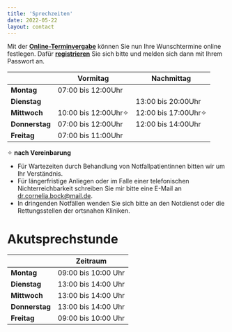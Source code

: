 ```yaml
---
title: 'Sprechzeiten'
date: 2022-05-22
layout: contact
---
```


Mit der [**Online-Terminvergabe**](https://termine.frauenärztin-köpenick.de)
können Sie nun Ihre Wunschtermine online festlegen. Dafür [**registrieren**](https://termine.xn--frauenrztin-kpenick-lwb99a.de/user/registration)
Sie sich bitte und melden sich dann mit Ihrem Passwort an.

|                | Vormitag            | Nachmittag          |
| ---------------| ------------------- |-------------------- |
| **Montag**     | 07:00 bis 12:00Uhr  |                     |
| **Dienstag**   |                     | 13:00 bis 20:00Uhr  |
| **Mittwoch**   | 10:00 bis 12:00Uhr✧ | 12:00 bis 17:00Uhr✧ |
| **Donnerstag** | 07:00 bis 12:00Uhr  | 12:00 bis 14:00Uhr  |
| **Freitag**    | 07:00 bis 11:00Uhr  |                     |

✧ **nach Vereinbarung**

* Für Wartezeiten durch Behandlung von Notfallpatientinnen bitten wir um Ihr Verständnis.
* Für längerfristige Anliegen oder im Falle einer telefonischen Nichterreichbarkeit schreiben Sie mir bitte eine E-Mail an dr.cornelia.bock@mail.de.
* In dringenden Notfällen wenden Sie sich bitte an den Notdienst oder die Rettungsstellen der ortsnahen Kliniken.

# Akutsprechstunde

|                | Zeitraum            |
|----------------|---------------------|
| **Montag**	 | 09:00 bis 10:00 Uhr |
| **Dienstag**	 | 13:00 bis 14:00 Uhr |
| **Mittwoch**	 | 13:00 bis 14:00 Uhr |
| **Donnerstag** | 13:00 bis 14:00 Uhr |
| **Freitag**	 | 09:00 bis 10:00 Uhr |
